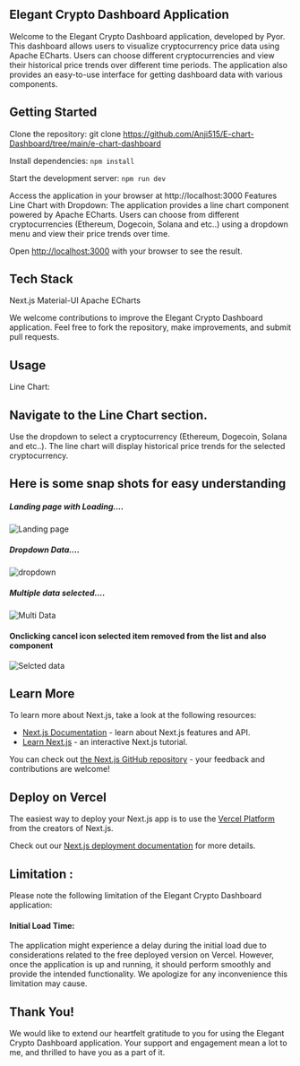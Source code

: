 ## Elegant Crypto Dashboard Application

Welcome to the Elegant Crypto Dashboard application, developed by Pyor. This dashboard allows users to visualize cryptocurrency price data using Apache ECharts. Users can choose different cryptocurrencies and view their historical price trends over different time periods. The application also provides an easy-to-use interface for getting dashboard data with various components.


## Getting Started
Clone the repository: git clone <https://github.com/Anji515/E-chart-Dashboard/tree/main/e-chart-dashboard>

Install dependencies: 
```npm install```

Start the development server: 
```npm run dev``` 

Access the application in your browser at http://localhost:3000
Features
Line Chart with Dropdown: The application provides a line chart component powered by Apache ECharts. Users can choose from different cryptocurrencies (Ethereum, Dogecoin, Solana and etc..) using a dropdown menu and view their price trends over time.

Open [http://localhost:3000](http://localhost:3000) with your browser to see the result.

## Tech Stack
Next.js
Material-UI
Apache ECharts

We welcome contributions to improve the Elegant Crypto Dashboard application. Feel free to fork the repository, make improvements, and submit pull requests.

## Usage
Line Chart:
## Navigate to the Line Chart section.
Use the dropdown to select a cryptocurrency (Ethereum, Dogecoin, Solana and etc..).
The line chart will display historical price trends for the selected cryptocurrency.

## Here is some snap shots for easy understanding
##### Landing page with Loading....
![Landing page](https://i.ibb.co/Gvr1xjw/Landing-Page.jpg)

##### Dropdown Data....
![dropdown](https://i.ibb.co/fS5Sqjt/Dropdown-Main-jpeg.png)

##### Multiple data selected....
![Multi Data](https://i.ibb.co/qn3jFCL/Dropdown.jpg)

#### Onclicking cancel icon selected item removed from the list and also component
![Selcted data](https://i.ibb.co/BZTrZQ7/Multi-select.jpg)


## Learn More

To learn more about Next.js, take a look at the following resources:

- [Next.js Documentation](https://nextjs.org/docs) - learn about Next.js features and API.
- [Learn Next.js](https://nextjs.org/learn) - an interactive Next.js tutorial.

You can check out [the Next.js GitHub repository](https://github.com/vercel/next.js/) - your feedback and contributions are welcome!

## Deploy on Vercel

The easiest way to deploy your Next.js app is to use the [Vercel Platform](https://vercel.com/new?utm_medium=default-template&filter=next.js&utm_source=create-next-app&utm_campaign=create-next-app-readme) from the creators of Next.js.

Check out our [Next.js deployment documentation](https://nextjs.org/docs/deployment) for more details.

## Limitation : 

Please note the following limitation of the Elegant Crypto Dashboard application:

#### Initial Load Time: 
The application might experience a delay during the initial load due to considerations related to the free deployed version on Vercel. However, once the application is up and running, it should perform smoothly and provide the intended functionality.
We apologize for any inconvenience this limitation may cause.

## Thank You!
We would like to extend our heartfelt gratitude to you for using the Elegant Crypto Dashboard application. 
Your support and engagement mean a lot to me, and thrilled to have you as a part of it.
